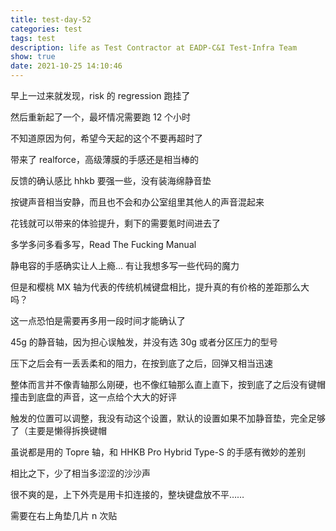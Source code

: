 ```yaml
---
title: test-day-52
categories: test
tags: test
description: life as Test Contractor at EADP-C&I Test-Infra Team
show: true
date: 2021-10-25 14:10:46
---
```

早上一过来就发现，risk 的 regression 跑挂了

然后重新起了一个，最坏情况需要跑 12 个小时

不知道原因为何，希望今天起的这个不要再超时了

带来了 realforce，高级薄膜的手感还是相当棒的

反馈的确认感比 hhkb 要强一些，没有装海绵静音垫

按键声音相当安静，而且也不会和办公室组里其他人的声音混起来

花钱就可以带来的体验提升，剩下的需要氪时间进去了

多学多问多看多写，Read The Fucking Manual

静电容的手感确实让人上瘾... 有让我想多写一些代码的魔力

但是和樱桃 MX 轴为代表的传统机械键盘相比，提升真的有价格的差距那么大吗？

这一点恐怕是需要再多用一段时间才能确认了

45g 的静音轴，因为担心误触发，并没有选 30g 或者分区压力的型号

压下之后会有一丢丢柔和的阻力，在按到底了之后，回弹又相当迅速

整体而言并不像青轴那么刚硬，也不像红轴那么直上直下，按到底了之后没有键帽撞击到底盘的声音，这一点给个大大的好评

触发的位置可以调整，我没有动这个设置，默认的设置如果不加静音垫，完全足够了（主要是懒得拆换键帽

虽说都是用的 Topre 轴，和 HHKB Pro Hybrid Type-S 的手感有微妙的差别

相比之下，少了相当多涩涩的沙沙声

很不爽的是，上下外壳是用卡扣连接的，整块键盘放不平……

需要在右上角垫几片 n 次贴